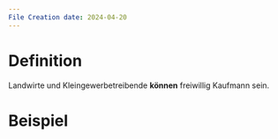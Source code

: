 ```yaml
---
File Creation date: 2024-04-20
---
```

# Definition
Landwirte und Kleingewerbetreibende **können** freiwillig Kaufmann sein.

# Beispiel